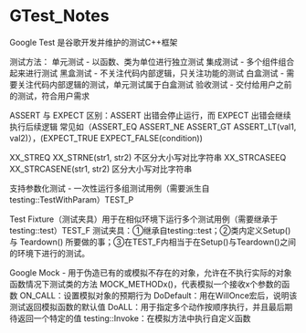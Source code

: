 # GTest_Notes

Google Test 是谷歌开发并维护的测试C++框架

测试方法：
单元测试 - 以函数、类为单位进行独立测试
集成测试 - 多个组件组合起来进行测试
黑盒测试 - 不关注代码内部逻辑，只关注功能的测试
白盒测试 - 需要关注代码内部逻辑的测试，单元测试属于白盒测试
验收测试 - 交付给用户之前的测试，符合用户需求

ASSERT 与 EXPECT 区别：ASSERT 出错会停止运行，而 EXPECT 出错会继续执行后续逻辑
常见如（ASSERT_EQ ASSERT_NE ASSERT_GT ASSERT_LT(val1, val2)），(EXPECT_TRUE EXPECT_FALSE(condition))

XX_STREQ XX_STRNE(str1, str2) 不区分大小写对比字符串
XX_STRCASEEQ XX_STRCASENE(str1, str2) 区分大小写对比字符串

支持参数化测试 - 一次性运行多组测试用例（需要派生自testing::TestWithParam）TEST_P

Test Fixture（测试夹具）用于在相似环境下运行多个测试用例（需要继承于testing::test）TEST_F
测试夹具：①继承自testing::test；②类内定义Setup() 与 Teardown() 所要做的事；③在TEST_F内相当于在Setup()与Teardown()之间的环境下进行的测试。

Google Mock - 用于伪造已有的或模拟不存在的对象，允许在不执行实际的对象函数情况下测试类的方法
MOCK_METHODx()，代表模拟一个接收x个参数的函数
ON_CALL：设置模拟对象的预期行为
DoDefault：用在WillOnce宏后，说明该测试返回模拟函数的默认值
DoALL：用于指定多个动作按顺序执行，并且最后期待返回一个特定的值
testing::Invoke：在模拟方法中执行自定义函数
